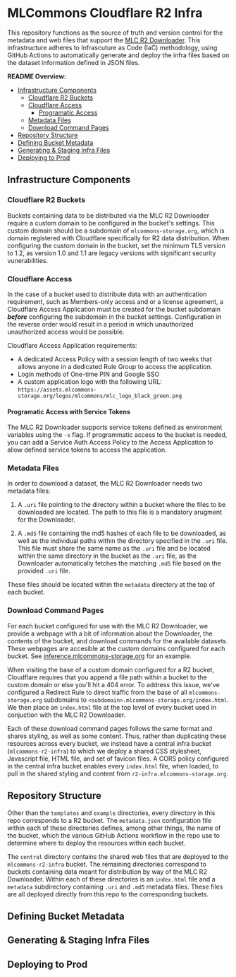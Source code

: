 # MLCommons Cloudflare R2 Infra

This repository functions as the source of truth and version control for the metadata and web files that support the [MLC R2 Downloader](https://github.com/mlcommons/r2-downloader). This infrastructure adheres to Infrascuture as Code (IaC) methodology, using GitHub Actions to automatically generate and deploy the infra files based on the dataset information defined in JSON files.

**README Overview:**

* [Infrastructure Components](#infrastructure-components)
    * [Cloudflare R2 Buckets](#cloudflare-r2-buckets)
    * [Cloudflare Access](#cloudflare-access)
        * [Programatic Access](#programatic-access-with-service-tokens)
    * [Metadata Files](#metadata-files)
    * [Download Command Pages](#download-command)
* [Repository Structure](#repository-structure)
* [Defining Bucket Metadata](#defining-bucket-metadata)
* [Generating & Staging Infra Files](#generating--staging-infra-files)
* [Deploying to Prod](#deploying-to-prod)

## Infrastructure Components

### Cloudflare R2 Buckets

Buckets containing data to be distributed via the MLC R2 Downloader require a custom domain to be configured in the bucket's settings. This custom domain should be a subdomain of `mlcommons-storage.org`, which is domain registered with Cloudflare specifically for R2 data distribution. When configuring the custom domain in the bucket, set the minimum TLS version to 1.2, as version 1.0 and 1.1 are legacy versions with significant security vunerabilities.

### Cloudflare Access

In the case of a bucket used to distribute data with an authentication requirement, such as Members-only access and or a license agreement, a Cloudflare Access Application must be created for the bucket subdomain _**before**_ configuring the subdomain in the bucket settings. Configuration in the reverse order would result in a period in which unauthorized unauthorized access would be possible.

Cloudflare Access Application requirements:

* A dedicated Access Policy with a session length of two weeks that allows anyone in a dedicated Rule Group to access the application.
* Login methods of One-time PIN and Google SSO
* A custom application logo with the following URL: `https://assets.mlcommons-storage.org/logos/mlcommons/mlc_logo_black_green.png`

#### Programatic Access with Service Tokens

The MLC R2 Downloader supports service tokens defined as environment variables using the `-s` flag. If programmatic access to the bucket is needed, you can add a Service Auth Access Policy to the Access Application to allow defined service tokens to access the application.

### Metadata Files

In order to download a dataset, the MLC R2 Downloader needs two metadata files:

1. A `.uri` file pointing to the directory within a bucket where the files to be downloaded are located. The path to this file is a mandatory arugment for the Downloader.

2. A `.md5` file containing the md5 hashes of each file to be downloaded, as well as the individual paths within the directory specified in the `.uri` file. This file must share the same name as the `.uri` file and be located within the same directory in the bucket as the `.uri` file, as the Downloader automatically fetches the matching `.md5` file based on the provided `.uri` file.

These files should be located within the `metadata` directory at the top of each bucket.

### Download Command Pages

For each bucket configured for use with the MLC R2 Downloader, we provide a webpage with a bit of information about the Downloader, the contents of the bucket, and download commands for the available datasets. These webpages are accesible at the custom domains configured for each bucket. See [inference.mlcommons-storage.org](https://inference.mlcommons-storage.org) for an example.

When visiting the base of a custom domain configured for a R2 bucket, Cloudflare requires that you append a file path within a bucket to the custom domain or else you'll hit a 404 error. To address this issue, we've configured a Redirect Rule to direct traffic from the base of all `mlcommons-storage.org` subdomains to `<subdomain>.mlcommons-storage.org/index.html`. We then place an `index.html` file at the top level of every bucket used in conjuction with the MLC R2 Downloader.

Each of these download command pages follows the same format and shares styling, as well as some content. Thus, rather than duplicating these resources across every bucket, we instead have a central infra bucket (`mlcommons-r2-infra`) to which we deploy a shared CSS stylesheet, Javascript file, HTML file, and set of favicon files. A CORS policy configured in the central infra bucket enables every `index.html` file, when loaded, to pull in the shared styling and content from `r2-infra.mlcommons-storage.org`.

## Repository Structure

Other than the `templates` and `example` directories, every directory in this repo corresponds to a R2 bucket. The `metadata.json` configuration file within each of these directories defines, among other things, the name of the bucket, which the various GitHub Actions workflow in the repo use to determine where to deploy the resources within each bucket.

The `central` directory contains the shared web files that are deployed to the `mlcommons-r2-infra` bucket. The remaining directories correspond to buckets containing data meant for distribution by way of the MLC R2 Downloader. Within each of these directories is an `index.html` file and a `metadata` subdirectory containing `.uri` and `.md5` metadata files. These files are all deployed directly from this repo to the corresponding buckets.

## Defining Bucket Metadata

## Generating & Staging Infra Files

## Deploying to Prod